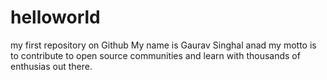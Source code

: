 # helloworld
my first repository on Github
My name is Gaurav Singhal anad my motto is to contribute to open source communities and learn with thousands of enthusias out there.
